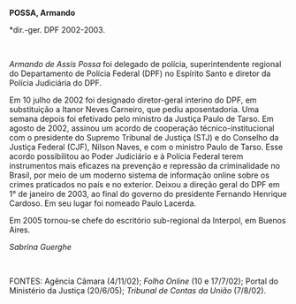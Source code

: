 **POSSA, Armando**

\*dir.-ger. DPF 2002-2003.

           

*Armando de Assis Possa* foi delegado de polícia, superintendente
regional do Departamento de Polícia Federal (DPF) no Espírito Santo e
diretor da Polícia Judiciária do DPF.

Em 10 julho de 2002 foi designado diretor-geral interino do DPF, em
substituição a Itanor Neves Carneiro, que pediu aposentadoria. Uma
semana depois foi efetivado pelo ministro da Justiça Paulo de Tarso. Em
agosto de 2002, assinou um acordo de cooperação técnico-institucional
com o presidente do Supremo Tribunal de Justiça (STJ) e do Conselho da
Justiça Federal (CJF), Nilson Naves, e com o ministro Paulo de Tarso.
Esse acordo possibilitou ao Poder Judiciário e à Polícia Federal terem
instrumentos mais eficazes na prevenção e repressão da criminalidade no
Brasil, por meio de um moderno sistema de informação online sobre os
crimes praticados no país e no exterior. Deixou a direção geral do DPF
em 1° de janeiro de 2003, ao final do governo do presidente Fernando
Henrique Cardoso. Em seu lugar foi nomeado Paulo Lacerda.

Em 2005 tornou-se chefe do escritório sub-regional da Interpol, em
Buenos Aires.

*Sabrina Guerghe*

 

FONTES: Agência Câmara (4/11/02); *Folha Online* (10 e 17/7/02); Portal
do Ministério da Justiça (20/6/05); *Tribunal de Contas da União*
(7/8/02).

 
